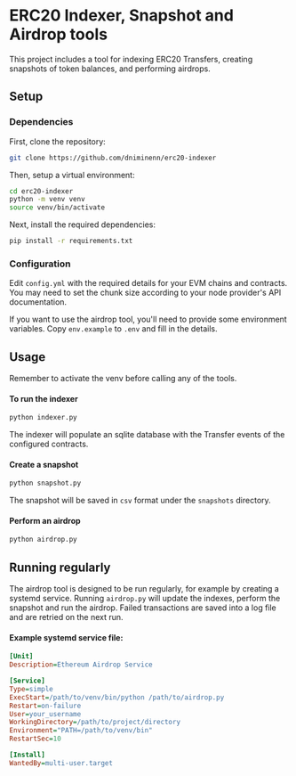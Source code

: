 # ERC20 Indexer, Snapshot and Airdrop tools

This project includes a tool for indexing ERC20 Transfers, creating snapshots of token balances, and performing airdrops. 

## Setup

### Dependencies

First, clone the repository:

```bash
git clone https://github.com/dniminenn/erc20-indexer
```

Then, setup a virtual environment:

```bash
cd erc20-indexer
python -m venv venv
source venv/bin/activate
```
Next, install the required dependencies:

```bash
pip install -r requirements.txt
```

### Configuration

Edit `config.yml` with the required details for your EVM chains and contracts. You may need to set the chunk size according to your node provider's API documentation.

If you want to use the airdrop tool, you'll need to provide some environment variables. Copy `env.example` to `.env` and fill in the details.

## Usage

Remember to activate the venv before calling any of the tools.

#### To run the indexer

```bash
python indexer.py
```

The indexer will populate an sqlite database with the Transfer events of the configured contracts.

#### Create a snapshot

```bash
python snapshot.py
```

The snapshot will be saved in `csv` format under the `snapshots` directory.

#### Perform an airdrop
```bash
python airdrop.py
```

## Running regularly

The airdrop tool is designed to be run regularly, for example by creating a systemd service. Running `airdrop.py` will update the indexes, perform the snapshot and run the airdrop. Failed transactions are saved into a log file and are retried on the next run.

#### Example systemd service file:

```ini
[Unit]
Description=Ethereum Airdrop Service

[Service]
Type=simple
ExecStart=/path/to/venv/bin/python /path/to/airdrop.py
Restart=on-failure
User=your_username
WorkingDirectory=/path/to/project/directory
Environment="PATH=/path/to/venv/bin"
RestartSec=10

[Install]
WantedBy=multi-user.target
```
